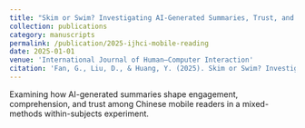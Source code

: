 ```yaml
---
title: "Skim or Swim? Investigating AI-Generated Summaries, Trust, and Comprehension in Chinese Mobile Reading (CCF B)"
collection: publications
category: manuscripts
permalink: /publication/2025-ijhci-mobile-reading
date: 2025-01-01
venue: 'International Journal of Human–Computer Interaction'
citation: 'Fan, G., Liu, D., & Huang, Y. (2025). Skim or Swim? Investigating AI-Generated Summaries, Trust, and Comprehension in Chinese Mobile Reading. <i>International Journal of Human–Computer Interaction</i>.'
---
```


Examining how AI-generated summaries shape engagement, comprehension, and trust among Chinese mobile readers in a mixed-methods within-subjects experiment.

